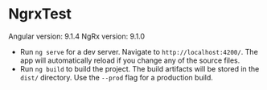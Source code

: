 # NgrxTest

Angular version: 9.1.4
NgRx version: 9.1.0

+ Run `ng serve` for a dev server. Navigate to `http://localhost:4200/`. The app will automatically reload if you change any of the source files.
+ Run `ng build` to build the project. The build artifacts will be stored in the `dist/` directory. Use the `--prod` flag for a production build.
